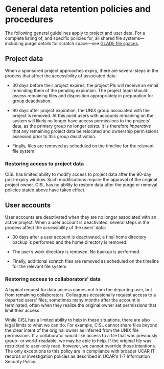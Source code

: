 # General data retention policies and procedures

The following general guidelines apply to project and user data.
For a complete listing of, and specific policies for, all shared file systems—including
purge details for scratch space—see [GLADE file spaces](../storage-systems/glade/index.md).

## Project data

When a sponsored project approaches expiry, there are several
steps in the process that affect the accessibility of associated data:

- 30 days before their project expires, the project PIs will receive an email
  reminding them of the pending expiration. The project team should
  assess remaining files and disposition appropriately in preparation
  for group deactivation.

- 90 days after project expiration, the UNIX group associated with the
  project is removed. At this point users with accounts remaining on the
  system will likely no longer have access permissions to the projects'
  data, as the primary group no longer exists. It is
  therefore *imperative* that any remaining project data be relocated
  and ownership permissions assessed prior to this group deactivation.

- Finally, files are removed as scheduled on the timeline for the relevant file system.

### Restoring access to project data

CISL has limited ability to modify access to project data after the
90-day post-expiry window. Such modifications require the approval of
the original project owner. CISL has no ability to restore data after
the purge or removal policies stated above have taken effect.

## User accounts

User accounts are deactivated when they are no longer associated with an
active project. When a user account is deactivated, several steps in the
process affect the accessibility of the users' data:

- 30 days after a user account is deactivated, a final home directory
  backup is performed and the home directory is removed.

- The user’s work directory is removed. No backup is performed.

- Finally, additional scratch files are removed as scheduled on the
  timeline for the relevant file system.

### Restoring access to collaborators' data

A typical request for data access comes not from the departing user, but
from remaining collaborators. Colleagues occasionally request access to
a departed users' files, sometimes many months after the account is
terminated, often when they realize the original owner set permissions
that limit their access.

While CISL has a limited ability to help in these situations, there are
also legal limits to what we can do. For example, CISL cannot share
files beyond the clear intent of the original owner as inferred from the
UNIX file permissions. If a collaborator would like access to a file
that was previously group- or world-readable, we may be able to help. If
the original file was restricted to user-only read, however, we cannot
override those intentions. The only exceptions to this policy are in
compliance with broader UCAR IT records or investigation policies as
described in UCAR's 1-7 Information Security Policy.
